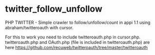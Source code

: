 twitter_follow_unfollow
=======================

PHP TWITTER - Simple crawler to follow/unfollow/count in appi 1.1 using abraham/twitteroauth with cursor.


For this to work you need to include twitteroauth.php in cursor.php.  twitteroauth.php and OAuth.php (file is included in twitteroauth.php)
are here https://github.com/recuweb/twitteroauth/tree/master/twitteroauth
